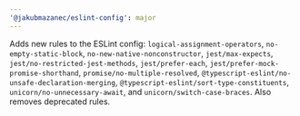 ```yaml
---
'@jakubmazanec/eslint-config': major
---
```


Adds new rules to the ESLint config: `logical-assignment-operators`, `no-empty-static-block`,
`no-new-native-nonconstructor`, `jest/max-expects`, `jest/no-restricted-jest-methods`,
`jest/prefer-each`, `jest/prefer-mock-promise-shorthand`, `promise/no-multiple-resolved`,
`@typescript-eslint/no-unsafe-declaration-merging`, `@typescript-eslint/sort-type-constituents`,
`unicorn/no-unnecessary-await`, and `unicorn/switch-case-braces`. Also removes deprecated rules.
